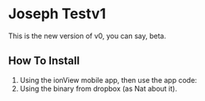 # Joseph Testv1
This is the new version of v0, you can say, beta.

## How To Install
1. Using the ionView mobile app, then use the app code: 
1. Using the binary from dropbox (as Nat about it).
